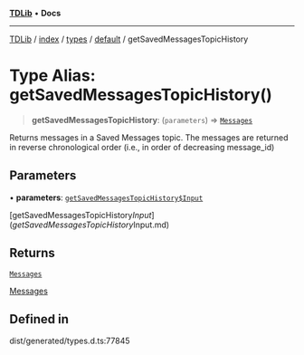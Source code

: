 [**TDLib**](../../../../../../README.md) • **Docs**

***

[TDLib](../../../../../../modules.md) / [index](../../../../../README.md) / [types](../../../README.md) / [default](../README.md) / getSavedMessagesTopicHistory

# Type Alias: getSavedMessagesTopicHistory()

> **getSavedMessagesTopicHistory**: (`parameters`) => [`Messages`](Messages-1.md)

Returns messages in a Saved Messages topic. The messages are returned in reverse chronological order (i.e., in order of decreasing message_id)

## Parameters

• **parameters**: [`getSavedMessagesTopicHistory$Input`](getSavedMessagesTopicHistory$Input.md)

[getSavedMessagesTopicHistory$Input](getSavedMessagesTopicHistory$Input.md)

## Returns

[`Messages`](Messages-1.md)

[Messages](Messages-1.md)

## Defined in

dist/generated/types.d.ts:77845
